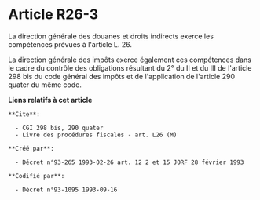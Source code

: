 # Article R26-3

La direction générale des douanes et droits indirects exerce les compétences prévues à l'article L. 26.

La direction générale des impôts exerce également ces compétences dans le cadre du contrôle des obligations résultant du 2°
du II et du III de l'article 298 bis du code général des impôts et de l'application de l'article 290 quater du même code.

**Liens relatifs à cet article**

	**Cite**:

	  - CGI 298 bis, 290 quater
	  - Livre des procédures fiscales - art. L26 (M)

	**Créé par**:

	  - Décret n°93-265 1993-02-26 art. 12 2 et 15 JORF 28 février 1993

	**Codifié par**:

	  - Décret n°93-1095 1993-09-16
